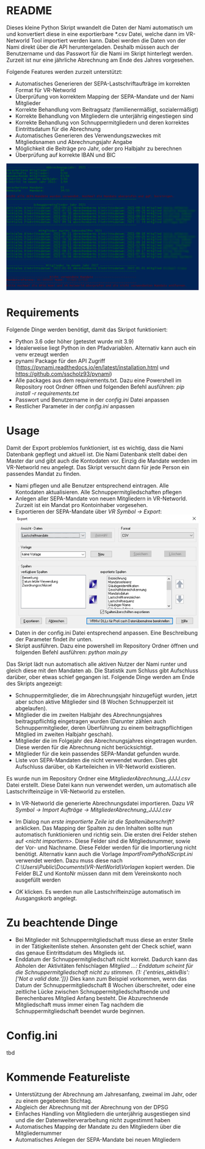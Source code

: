 # README
Dieses kleine Python Skript wwandelt die Daten der Nami automatisch um und konvertiert diese in eine exportierbare *.csv Datei, welche dann im VR-Networld Tool importiert werden kann. Dabei werden die Daten von der Nami direkt über die API heruntergeladen. Deshalb müssen auch der Benutzername und das Passwort für die Nami im Skript hinterlegt werden.
Zurzeit ist nur eine jährliche Abrechnung am Ende des Jahres vorgesehen.

Folgende Features werden zurzeit unterstützt:
- Automatisches Generieren der SEPA-Lastschriftaufträge im korrekten Format für VR-Networld
- Überprüfung von korrektem Mapping der SEPA-Mandate und der Nami Mitglieder
- Korrekte Behandlung vom Beitragsatz (familienermäßigt, sozialermäßigt)
- Korrekte Behandlung von Mitgliedern die unterjährig eingestiegen sind
- Korrekte Behandlung von Schnuppermitgliedern und deren korrektes Eintrittsdatum für die Abrechnung
- Automatisches Generieren des Verwendungszweckes mit Mitgliedsnamen und Abrechnungsjahr Angabe
- Möglichkeit die Beiträge pro Jahr, oder pro Halbjahr zu berechnen
- Überprüfung auf korrekte IBAN und BIC

![Screenshot](./img/screenshot.PNG)

# Requirements
Folgende Dinge werden benötigt, damit das Skripot funktioniert:
- Python 3.6 oder höher (getestet wurde mit 3.9)
- Idealerweise liegt Python in den Pfadvariablen. Alternativ kann auch ein venv erzeugt werden
- pynami Package für den API Zugriff (https://pynami.readthedocs.io/en/latest/installation.html und https://github.com/sscholz93/pynami)
- Alle packages aus dem requirements.txt. Dazu eine Powershell im Repository root Ordner öffnen und folgenden Befehl ausführen: 
*pip install -r requirements.txt* 
- Passwort und Benutzername in der *config.ini* Datei anpassen
- Restlicher Parameter in der *config.ini* anpassen

# Usage
Damit der Export problemlos funktioniert, ist es wichtig, dass die Nami Datenbank gepflegt und aktuell ist. Die Nami Datenbank stellt dabei den Master dar und gibt auch die Kontodaten vor. Einzig die Mandate werden im VR-Networld neu angelegt. Das Skript versucht dann für jede Person ein passendes Mandat zu finden.

- Nami pflegen und alle Benutzer entsprechend eintragen. Alle Kontodaten aktualisieren. Alle Schnuppermitgliedschaften pflegen
- Anlegen aller SEPA-Mandate von neuen Mitgliedern in VR-Networld. Zurzeit ist ein Mandat pro Kontoinhaber vorgesehen.
- Exportieren der SEPA-Mandate über *VR Symbol -> Export*: ![Export Mandate](./img/export_mandate.png)
- Daten in der config.ini Datei entsprechend anpassen. Eine Beschreibung der Parameter findet ihr unten.
- Skript ausführen. Dazu eine powershell im Repository Ordner öffnen und folgenden Befehl ausführen: *python main.py*

Das Skript lädt nun automatisch alle aktiven Nutzer der Nami runter und gleich diese mit den Mandaten ab. Die Statistik zum Schluss gibt Aufschluss darüber, ober etwas schief gegangen ist.
Folgende Dinge werden am Ende des Skripts angezeigt:
- Schnuppermitglieder, die im Abrechnungsjahr hinzugefügt wurden, jetzt aber schon aktive Mitglieder sind (8 Wochen Schnupperzeit ist abgelaufen).
- Mitglieder die im zweiten Halbjahr des Abrechnungsjahres beitragspflichtig eingetragen wurden (Darunter zählen auch Schnuppermitglieder, deren Überführung zu einem beitragspflichtigen Mitglied im zweiten Halbjahr geschah).
- Mitglieder die im Folgejahr des Abrechnungsjahres eingetragen wurden. Diese werden für die Abrechnung nicht berücksichtigt.
- Mitglieder für die kein passendes SEPA-Mandat gefunden wurde.
- Liste von SEPA-Mandaten die nicht verwendet wurden. Dies gibt Aufschluss darüber, ob Karteileichen in VR-Networld existieren.

Es wurde nun im Repository Ordner eine *MitgliederAbrechnung_JJJJ.csv* Datei erstellt. Diese Datei kann nun verwendet werden, um automatisch alle Lastschrifteinzüge in VR-Networld zu erstellen.
- In VR-Networld die generierte Abrechnungsdatei importieren. Dazu *VR Symbol -> Import Aufträge -> MitgliederAbrechnung_JJJJ.csv*
- Im Dialog nun *erste importierte Zeile ist die Spaltenüberschrift?* anklicken. Das Mapping der Spalten zu den Inhalten sollte nun automatisch funktionieren und richtig sein. Die ersten drei Felder stehen auf *\<nicht importiern\>*. Diese Felder sind die Mitgliedsnummer, sowie der Vor- und Nachname. Diese Felder werden für die Importierung nicht benötigt. Alternativ kann auch die Vorlage *ImportFromPythoNScript.ini* verwendet werden. Dazu muss diese nach *C:\Users\Public\Documents\VR-NetWorld\Vorlagen* kopiert werden. Die Felder BLZ und KontoNr müssen dann mit dem Vereinskonto noch ausgefüllt werden

- *OK* klicken. Es werden nun alle Lastschrifteinzüge automatisch im Ausgangskorb angelegt.

# Zu beachtende Dinge
- Bei Mitglieder mit Schnuppermitgliedschaft muss diese an erster Stelle in der Tätigkeitenliste stehen. Ansonsten geht der Check schief, wann das genaue Eintrittsdatum des Mitglieds ist.
- Enddatum der Schnuppermitgliedschaft nicht korrekt. Dadurch kann das Abholen der Aktivitäten fehlschlagen
*Mitglied ...: Enddatum scheint für die Schnuppermitgliedschaft nicht zu stimmen. {1: {'entries_aktivBis': ['Not a valid date.']}}*
Dies kann zum Beispiel vorkommen, wenn das Datum der Schnuppermitgliedschaft 8 Wochen überschreitet, oder eine zeitliche Lücke zwischen Schnuppermitgliedschaftsende und Berechenbares Mitglied Anfang besteht.
Die Abzurechnende Mitgliedschaft muss immer einen Tag nachdem die Schnuppermitgliedschaft beendet wurde beginnen.

# Config.ini
tbd

# Kommende Featureliste
- Unterstützung der Abrechnung am Jahresanfang, zweimal im Jahr, oder zu einem gegebenen Stichtag.
- Abgleich der Abrechnung mit der Abrechnung von der DPSG
- Einfaches Handling von Mitgliedern die unterjährig ausgestiegen sind und die der Datenweiterverarbeitung nicht zugestimmt haben
- Automatisches Mapping der Mandate zu den Mitgliedern über die Mitgliedernummer
- Automatisches Anlegen der SEPA-Mandate bei neuen Mitgliedern
